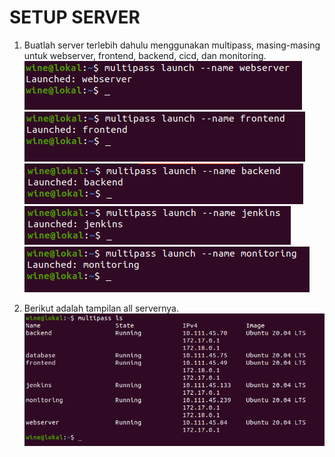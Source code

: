 # **SETUP SERVER**

1. Buatlah server terlebih dahulu menggunakan multipass, masing-masing untuk webserver, frontend, backend, cicd, dan monitoring. <br>
   ![webserver](assets/images-server/webserver.png) <br>
   ![frontend](assets/images-server/frontend.png) <br>
   ![backend](assets/images-server/backend.png) <br>
   ![cicd](assets/images-server/jenkins.png) <br>
   ![monitoring](assets/images-server/monitoring.png) <br>

2. Berikut adalah tampilan all servernya. <br>
   ![allserver](assets/images-server/allserver.png) <br>